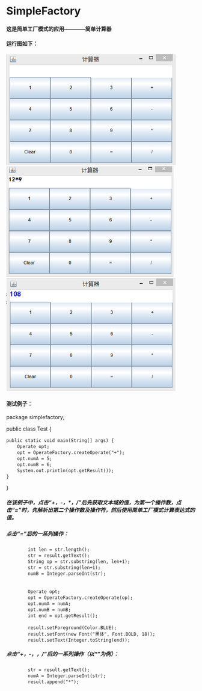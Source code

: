 # SimpleFactory
#### 这是简单工厂模式的应用————简单计算器

#### 运行图如下：
![1](imag//1.png)
![1](imag//2.png)
![1](imag//3.png)

#### 测试例子：
package simplefactory;

public class Test {

	public static void main(String[] args) {
		Operate opt;
		opt = OperateFactory.createOperate("+");
		opt.numA = 5;
		opt.numB = 6;
		System.out.println(opt.getResult());
	}
}

##### 在该例子中，点击“+，-，*，/”后先获取文本域的值，为第一个操作数，点击“=”时，先解析出第二个操作数及操作符，然后使用简单工厂模式计算表达式的值。

##### 点击“=”后的一系列操作：

			int len = str.length();
			str = result.getText();
			String op = str.substring(len, len+1);
			str = str.substring(len+1);
			numB = Integer.parseInt(str);
			
			
			Operate opt;
			opt = OperateFactory.createOperate(op);
			opt.numA = numA;
			opt.numB = numB;
			int end = opt.getResult();
			
			result.setForeground(Color.BLUE);
			result.setFont(new Font("黑体", Font.BOLD, 18));
			result.setText(Integer.toString(end));

##### 点击“+，-，*，/”后的一系列操作（以“*”为例）：

			str = result.getText();
			numA = Integer.parseInt(str);
			result.append("*");
